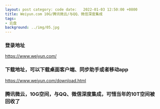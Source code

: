```yaml
---
layout: post category: code date:   2022-01-03 12:50:00 +0800
title: Weiyun.com 10G/腾讯微云/与QQ、微信深度集成
tags:
- 云盘
background: ../img/05.jpg
---
```




### 登录地址<br>
https://www.weiyun.com/

### 下载地址，可以下载桌面客户端、同步助手或者移动app<br>
https://www.weiyun.com/download.html


### 腾讯微云，10G空间，与QQ、微信深度集成，可惜当年的10T空间被回收了<br>